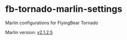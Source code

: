 # fb-tornado-marlin-settings
Marlin configurations for FlyingBear Tornado

Marlin version: [v2.1.2.5](https://github.com/MarlinFirmware/Marlin/tree/2.1.2.5)